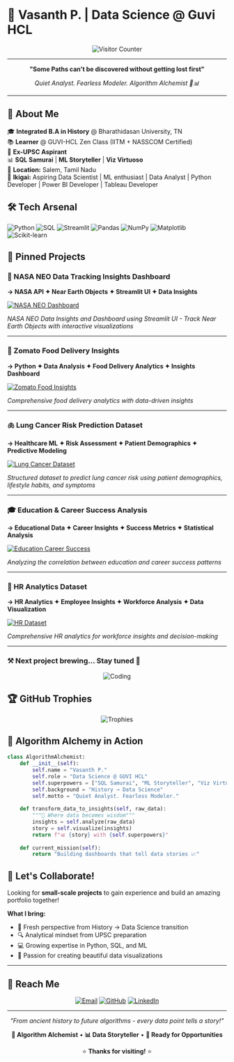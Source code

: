 # 🧠 Vasanth P. | Data Science @ Guvi HCL

<div align="center">
  
![Visitor Counter](https://visitor-badge.laobi.icu/badge?page_id=VasanthPrakasam.VasanthPrakasam&title=Profile%20Views&left_color=black&right_color=brightgreen)

</div>

---

<div align="center">
  
**"Some Paths can't be discovered without getting lost first"**

*Quiet Analyst. Fearless Modeler. Algorithm Alchemist 🧪📊*

</div>

---

## 🧬 About Me

🎓 **Integrated B.A in History** @ Bharathidasan University, TN  
📚 **Learner** @ GUVI-HCL Zen Class (IITM + NASSCOM Certified)  
🧪 **Ex-UPSC Aspirant**  
📊 **SQL Samurai** | **ML Storyteller** | **Viz Virtuoso**  
📍 **Location:** Salem, Tamil Nadu  
🧠 **Ikigai:** Aspiring Data Scientist | ML enthusiast | Data Analyst | Python Developer | Power BI Developer | Tableau Developer  

## 🛠️ Tech Arsenal

![Python](https://img.shields.io/badge/-Python-3776AB?style=flat-square&logo=Python&logoColor=white)
![SQL](https://img.shields.io/badge/-SQL-4479A1?style=flat-square&logo=MySQL&logoColor=white)
![Streamlit](https://img.shields.io/badge/-Streamlit-FF4B4B?style=flat-square&logo=Streamlit&logoColor=white)
![Pandas](https://img.shields.io/badge/-Pandas-150458?style=flat-square&logo=Pandas&logoColor=white)
![NumPy](https://img.shields.io/badge/-NumPy-013243?style=flat-square&logo=NumPy&logoColor=white)
![Matplotlib](https://img.shields.io/badge/-Matplotlib-11557c?style=flat-square&logo=python&logoColor=white)
![Scikit-learn](https://img.shields.io/badge/-Scikit--learn-F7931E?style=flat-square&logo=scikit-learn&logoColor=white)

## 📌 Pinned Projects

### 🚀 NASA NEO Data Tracking Insights Dashboard
**→ NASA API ✦ Near Earth Objects ✦ Streamlit UI ✦ Data Insights**

[![NASA NEO Dashboard](https://img.shields.io/badge/-View%20Project-FF6B35?style=for-the-badge&logo=github&logoColor=white)](https://github.com/VasanthPrakasam/Nasa-NEO-Data-Tracking-Insights-Dashboard)

*NASA NEO Data Insights and Dashboard using Streamlit UI - Track Near Earth Objects with interactive visualizations*

---

### 🧠 Zomato Food Delivery Insights
**→ Python ✦ Data Analysis ✦ Food Delivery Analytics ✦ Insights Dashboard**

[![Zomato Food Insights](https://img.shields.io/badge/-View%20Project-28A745?style=for-the-badge&logo=github&logoColor=white)](https://github.com/VasanthPrakasam/Zomato_Food_Delivery_Insights.)

*Comprehensive food delivery analytics with data-driven insights*

---

### 🫁 Lung Cancer Risk Prediction Dataset
**→ Healthcare ML ✦ Risk Assessment ✦ Patient Demographics ✦ Predictive Modeling**

[![Lung Cancer Dataset](https://img.shields.io/badge/-View%20Project-DC143C?style=for-the-badge&logo=github&logoColor=white)](https://github.com/VasanthPrakasam/lung-cancer-dataset)

*Structured dataset to predict lung cancer risk using patient demographics, lifestyle habits, and symptoms*

---

### 🎓 Education & Career Success Analysis
**→ Educational Data ✦ Career Insights ✦ Success Metrics ✦ Statistical Analysis**

[![Education Career Success](https://img.shields.io/badge/-View%20Project-4169E1?style=for-the-badge&logo=github&logoColor=white)](https://github.com/VasanthPrakasam/Education_career_success.)

*Analyzing the correlation between education and career success patterns*

---

### 👥 HR Analytics Dataset
**→ HR Analytics ✦ Employee Insights ✦ Workforce Analysis ✦ Data Visualization**

[![HR Dataset](https://img.shields.io/badge/-View%20Project-9932CC?style=for-the-badge&logo=github&logoColor=white)](https://github.com/VasanthPrakasam/HR-Dataset)

*Comprehensive HR analytics for workforce insights and decision-making*

---

### ⚒️ Next project brewing... Stay tuned 👀

<div align="center">
  
![Coding](https://media.giphy.com/media/ZVik7pBtu9dNS/giphy.gif)

</div>

## 🏆 GitHub Trophies

<div align="center">
  
![Trophies](https://github-profile-trophy.vercel.app/?username=VasanthPrakasam&theme=radical&no-frame=true&row=1&column=7)

</div>

## 💭 Algorithm Alchemy in Action

```python
class AlgorithmAlchemist:
    def __init__(self):
        self.name = "Vasanth P."
        self.role = "Data Science @ GUVI HCL"
        self.superpowers = ["SQL Samurai", "ML Storyteller", "Viz Virtuoso"]
        self.background = "History → Data Science"
        self.motto = "Quiet Analyst. Fearless Modeler."
    
    def transform_data_to_insights(self, raw_data):
        """🧪 Where data becomes wisdom"""
        insights = self.analyze(raw_data)
        story = self.visualize(insights)
        return f"📊 {story} with {self.superpowers}"
    
    def current_mission(self):
        return "Building dashboards that tell data stories 📈"
```

## 💞️ Let's Collaborate!

Looking for **small-scale projects** to gain experience and build an amazing portfolio together!

**What I bring:**
- 🎯 Fresh perspective from History → Data Science transition
- 🔍 Analytical mindset from UPSC preparation
- 💻 Growing expertise in Python, SQL, and ML
- 🎨 Passion for creating beautiful data visualizations

---

## 📩 Reach Me

<div align="center">
  
[![Email](https://img.shields.io/badge/-i.vasanth.prakasam@gmail.com-D14836?style=for-the-badge&logo=Gmail&logoColor=white)](mailto:i.vasanth.prakasam@gmail.com)
[![GitHub](https://img.shields.io/badge/-VasanthPrakasam-181717?style=for-the-badge&logo=GitHub&logoColor=white)](https://github.com/VasanthPrakasam)
[![LinkedIn](https://img.shields.io/badge/-Connect-0077B5?style=for-the-badge&logo=LinkedIn&logoColor=white)](https://www.linkedin.com/in/vasanth-prakasam-a490b0334/)

</div>

---

<div align="center">
  
*"From ancient history to future algorithms - every data point tells a story!"*

**🧪 Algorithm Alchemist** • **📊 Data Storyteller** • **🚀 Ready for Opportunities**

⭐ **Thanks for visiting!** ⭐

</div>
